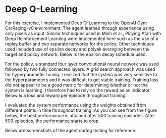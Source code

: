 # Deep Q-Learning

For this exercise, I implemented Deep Q-Learning to the OpenAI Gym CarRacing-v0 environment. The agent learned through experience using only pixels as input. Similar techniques used in Mnih et al., Playing Atari with Deep Reinforcement Learning were implemented here such as the use of a replay buffer and two separate networks for the policy. Other techniques used included use of epsilon decay and polyak averaging between the target and policy network. Below is the epsilon decay schedule used. 

For the policy, a standard four layer convolutional neural network was used followed by two fully connected layers. A grid search approach was used for hyperparameter tuning. I realized that the system was very sensitive to the hyperparameters and it was difficult to get stable training. Training loss did not appear to be a good metric for determining whether or not the system is learning. I therefore had to rely on the reward as an indicator. Below is a loss and reward per episode throughout training.


I evaluated the system performance using the weights obtained from different points in time throughout training. As you can see from the figure below, the best performance is attained after 500 training episodes. After 500 episodes, the performance starts to drop.

Below are screenshots of the agent during testing for reference.
